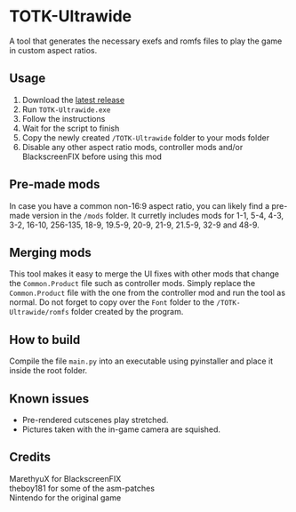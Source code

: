 # TOTK-Ultrawide
A tool that generates the necessary exefs and romfs files to play the game in custom aspect ratios.
## Usage
1. Download the [latest release](https://github.com/Fruithapje21/TOTK-Ultrawide/releases/latest)
2. Run `TOTK-Ultrawide.exe`
3. Follow the instructions
4. Wait for the script to finish
5. Copy the newly created `/TOTK-Ultrawide` folder to your mods folder
6. Disable any other aspect ratio mods, controller mods and/or BlackscreenFIX before using this mod
   
## Pre-made mods
In case you have a common non-16:9 aspect ratio, you can likely find a pre-made version in the `/mods` folder. It curretly includes mods for 1-1, 5-4, 4-3, 3-2, 16-10, 256-135, 18-9, 19.5-9, 20-9, 21-9, 21.5-9, 32-9 and 48-9.
## Merging mods
This tool makes it easy to merge the UI fixes with other mods that change the `Common.Product` file such as controller mods. Simply replace the `Common.Product` file with the one from the controller mod and run the tool as normal. Do not forget to copy over the `Font` folder to the `/TOTK-Ultrawide/romfs` folder created by the program.
## How to build
Compile the file `main.py` into an executable using pyinstaller and place it inside the root folder.
## Known issues
* Pre-rendered cutscenes play stretched. 
* Pictures taken with the in-game camera are squished.
## Credits
MarethyuX for BlackscreenFIX  
theboy181 for some of the asm-patches   
Nintendo for the original game
